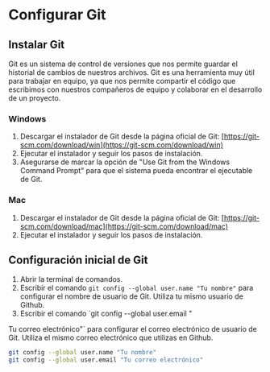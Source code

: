 # Configurar Git

## Instalar Git

Git es un sistema de control de versiones que nos permite guardar el historial de cambios de nuestros archivos. Git es una herramienta muy útil para trabajar en equipo, ya que nos permite compartir el código que escribimos con nuestros compañeros de equipo y colaborar en el desarrollo de un proyecto.

### Windows

1. Descargar el instalador de Git desde la página oficial de Git: [https://git-scm.com/download/win](https://git-scm.com/download/win)
2. Ejecutar el instalador y seguir los pasos de instalación.
3. Asegurarse de marcar la opción de "Use Git from the Windows Command Prompt" para que el sistema pueda encontrar el ejecutable de Git.

### Mac

1. Descargar el instalador de Git desde la página oficial de Git: [https://git-scm.com/download/mac](https://git-scm.com/download/mac)
2. Ejecutar el instalador y seguir los pasos de instalación.

## Configuración inicial de Git

1. Abrir la terminal de comandos.
2. Escribir el comando `git config --global user.name "Tu nombre"` para configurar el nombre de usuario de Git. Utiliza tu mismo usuario de Github.
3. Escribir el comando `git config --global user.email "

Tu correo electrónico"` para configurar el correo electrónico de usuario de Git. Utiliza el mismo correo electrónico que utilizas en Github.

```bash
git config --global user.name "Tu nombre"
git config --global user.email "Tu correo electrónico"
```
